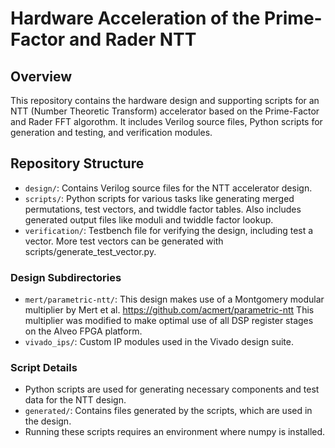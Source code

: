 # Hardware Acceleration of the Prime-Factor and Rader NTT

## Overview
This repository contains the hardware design and supporting scripts for an NTT (Number Theoretic Transform) accelerator based on the Prime-Factor and Rader FFT algorothm. It includes Verilog source files, Python scripts for generation and testing, and verification modules.

## Repository Structure
- `design/`: Contains Verilog source files for the NTT accelerator design.
- `scripts/`: Python scripts for various tasks like generating merged permutations, test vectors, and twiddle factor tables. Also includes generated output files like moduli and twiddle factor lookup.
- `verification/`: Testbench file for verifying the design, including test a vector. More test vectors can be generated with scripts/generate_test_vector.py.

### Design Subdirectories
- `mert/parametric-ntt/`: This design makes use of a Montgomery modular multiplier by Mert et al. https://github.com/acmert/parametric-ntt This multiplier was modified to make optimal use of all DSP register stages on the Alveo FPGA platform.
- `vivado_ips/`: Custom IP modules used in the Vivado design suite.

### Script Details
- Python scripts are used for generating necessary components and test data for the NTT design.
- `generated/`: Contains files generated by the scripts, which are used in the design.
- Running these scripts requires an environment where numpy is installed.
